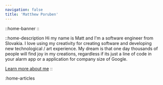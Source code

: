 ```yaml
---
navigation: false
title: 'Matthew Poruben'
---
```


::home-banner
::





::home-description
Hi my name is Matt and I'm a software engineer from Slovakia. I love using my creativity
for creating software and developing new technological / art experience. My dream is that
one day thousands of people will find joy in my creations, regardless if its just a line
of code in your alarm app or a application for company size of Google.

[Learn more about me](about)
::

:home-articles
